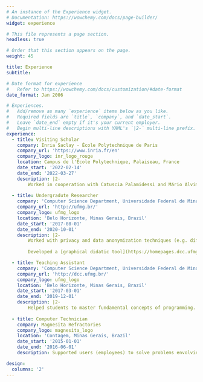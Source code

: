 ```yaml
---
# An instance of the Experience widget.
# Documentation: https://wowchemy.com/docs/page-builder/
widget: experience

# This file represents a page section.
headless: true

# Order that this section appears on the page.
weight: 45

title: Experience
subtitle:

# Date format for experience
#   Refer to https://wowchemy.com/docs/customization/#date-format
date_format: Jan 2006

# Experiences.
#   Add/remove as many `experience` items below as you like.
#   Required fields are `title`, `company`, and `date_start`.
#   Leave `date_end` empty if it's your current employer.
#   Begin multi-line descriptions with YAML's `|2-` multi-line prefix.
experience:
  - title: Visiting Scholar
    company: Inria Saclay - École Polytechnique de Paris
    company_url: 'https://www.inria.fr/en'
    company_logo: inr_logo_rouge
    location: Campus de l'École Polytechnique, Palaiseau, France
    date_start: '2022-02-14'
    date_end: '2022-03-27'
    description: |2-
        Worked in cooperation with Catuscia Palamidessi and Mário Alvim on privacy models, using the framework of Quantitative Information Flow (QIF), to quantify the vulnerability of systems that use differential privacy and shuffling as a privacy protection method.
  
  - title: Undergradute Researcher
    company: 'Computer Science Department, Universidade Federal de Minas Gerais'
    company_url: 'http://ufmg.br/'
    company_logo: ufmg_logo
    location: 'Belo Horizonte, Minas Gerais, Brazil'
    date_start: '2017-08-01'
    date_end: '2020-10-01'
    description: |2-
        Worked with privacy and data anonymization techniques (e.g. differential privacy) used to anonymize public datasets, with the goal of balancing the utility and privacy levels of information.
        
        Developed a [graphical didatic tool](https://homepages.dcc.ufmg.br/~ramon.gonze/qif-graphics) to visualize in a geometric way the behavior of channel leakages when information changes.

  - title: Teaching Assistant
    company: 'Computer Science Department, Universidade Federal de Minas Gerais'
    company_url: 'http://dcc.ufmg.br/'
    company_logo: ufmg_logo
    location: 'Belo Horizonte, Minas Gerais, Brazil'
    date_start: '2017-03-01'
    date_end: '2019-12-01'
    description: |2-
        Helped students to master fundamental concepts of programming. Prepared material for and taught classes in select topics such as digital circuits, basic structures of programming languages and simple algorithms.
      
  - title: Computer Technician
    company: Magnesita Refractories
    company_logo: magnesita_logo
    location: 'Contagem, Minas Gerais, Brazil'
    date_start: '2015-01-01'
    date_end: '2016-06-01'
    description: Supported users (employees) to solve problems envolving operation systems, softwares, hardware, network problems and others. The support was given by phone, emails and remote accesses.

design:
  columns: '2'
---
```

